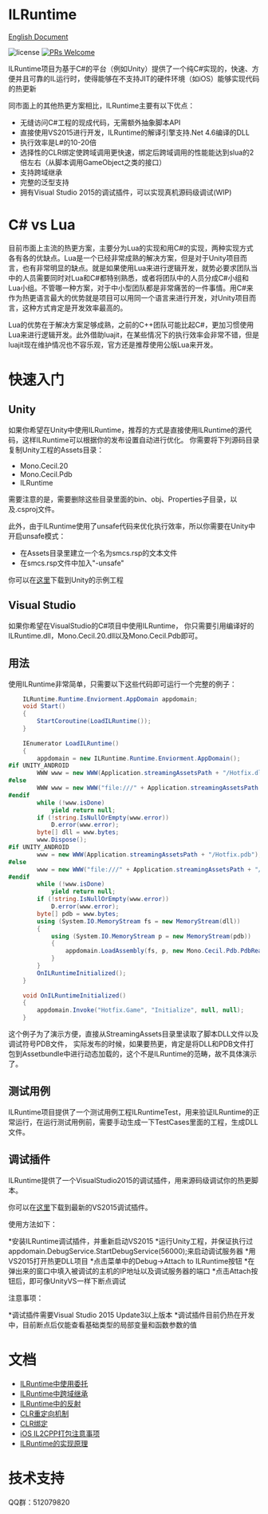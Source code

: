 ILRuntime
==========
[English Document](ReadMe-EN.md "Click here for English documents")

![license](https://img.shields.io/badge/license-MIT-blue.png)
[![PRs Welcome](https://img.shields.io/badge/PRs-welcome-blue.png)](https://github.com/Ourpalm/ILRuntime/pulls)

ILRuntime项目为基于C#的平台（例如Unity）提供了一个纯C#实现的，快速、方便并且可靠的IL运行时，使得能够在不支持JIT的硬件环境（如iOS）能够实现代码的热更新

同市面上的其他热更方案相比，ILRuntime主要有以下优点：
* 无缝访问C#工程的现成代码，无需额外抽象脚本API
* 直接使用VS2015进行开发，ILRuntime的解译引擎支持.Net 4.6编译的DLL
* 执行效率是L#的10-20倍
* 选择性的CLR绑定使跨域调用更快速，绑定后跨域调用的性能能达到slua的2倍左右（从脚本调用GameObject之类的接口）
* 支持跨域继承
* 完整的泛型支持
* 拥有Visual Studio 2015的调试插件，可以实现真机源码级调试(WIP)

C# vs Lua
========
目前市面上主流的热更方案，主要分为Lua的实现和用C#的实现，两种实现方式各有各的优缺点。Lua是一个已经非常成熟的解决方案，但是对于Unity项目而言，也有非常明显的缺点。就是如果使用Lua来进行逻辑开发，就势必要求团队当中的人员需要同时对Lua和C#都特别熟悉，或者将团队中的人员分成C#小组和Lua小组。不管哪一种方案，对于中小型团队都是非常痛苦的一件事情。用C#来作为热更语言最大的优势就是项目可以用同一个语言来进行开发，对Unity项目而言，这种方式肯定是开发效率最高的。

Lua的优势在于解决方案足够成熟，之前的C++团队可能比起C#，更加习惯使用Lua来进行逻辑开发。此外借助luajit，在某些情况下的执行效率会非常不错，但是luajit现在维护情况也不容乐观，官方还是推荐使用公版Lua来开发。

快速入门
========
Unity
----------
如果你希望在Unity中使用ILRuntime，推荐的方式是直接使用ILRuntime的源代码，这样ILRuntime可以根据你的发布设置自动进行优化。
你需要将下列源码目录复制Unity工程的Assets目录：
* Mono.Cecil.20
* Mono.Cecil.Pdb
* ILRuntime

需要注意的是，需要删除这些目录里面的bin、obj、Properties子目录，以及.csproj文件。

此外，由于ILRuntime使用了unsafe代码来优化执行效率，所以你需要在Unity中开启unsafe模式：
* 在Assets目录里建立一个名为smcs.rsp的文本文件
* 在smcs.rsp文件中加入"-unsafe"

你可以在[这里](Releases/xxxxxx)下载到Unity的示例工程

Visual Studio
----------
如果你希望在VisualStudio的C#项目中使用ILRuntime， 你只需要引用编译好的ILRuntime.dll，Mono.Cecil.20.dll以及Mono.Cecil.Pdb即可。

用法
----------
使用ILRuntime非常简单，只需要以下这些代码即可运行一个完整的例子：
```C#
    ILRuntime.Runtime.Enviorment.AppDomain appdomain;
    void Start()
	{
	    StartCoroutine(LoadILRuntime());
	}
	
	IEnumerator LoadILRuntime()
    {
        appdomain = new ILRuntime.Runtime.Enviorment.AppDomain();
#if UNITY_ANDROID
        WWW www = new WWW(Application.streamingAssetsPath + "/Hotfix.dll");
#else
        WWW www = new WWW("file:///" + Application.streamingAssetsPath + "/Hotfix.dll");
#endif
        while (!www.isDone)
            yield return null;
        if (!string.IsNullOrEmpty(www.error))
            D.error(www.error);
        byte[] dll = www.bytes;
        www.Dispose();
#if UNITY_ANDROID
        www = new WWW(Application.streamingAssetsPath + "/Hotfix.pdb");
#else
        www = new WWW("file:///" + Application.streamingAssetsPath + "/Hotfix.pdb");
#endif
        while (!www.isDone)
            yield return null;
        if (!string.IsNullOrEmpty(www.error))
            D.error(www.error);
        byte[] pdb = www.bytes;
        using (System.IO.MemoryStream fs = new MemoryStream(dll))
        {
            using (System.IO.MemoryStream p = new MemoryStream(pdb))
            {
                appdomain.LoadAssembly(fs, p, new Mono.Cecil.Pdb.PdbReaderProvider());
            }
        }
        OnILRuntimeInitialized();
    }
	
	void OnILRuntimeInitialized()
	{
	    appdomain.Invoke("Hotfix.Game", "Initialize", null, null);
	}
```

这个例子为了演示方便，直接从StreamingAssets目录里读取了脚本DLL文件以及调试符号PDB文件， 实际发布的时候，如果要热更，肯定是将DLL和PDB文件打包到Assetbundle中进行动态加载的，这个不是ILRuntime的范畴，故不具体演示了。

测试用例
----------
ILRuntime项目提供了一个测试用例工程ILRuntimeTest，用来验证ILRuntime的正常运行，在运行测试用例前，需要手动生成一下TestCases里面的工程，生成DLL文件。

调试插件
----------
ILRuntime提供了一个VisualStudio2015的调试插件，用来源码级调试你的热更脚本。

你可以在[这里](Releases/xxxxxx)下载到最新的VS2015调试插件。

使用方法如下：

*安装ILRuntime调试插件，并重新启动VS2015
*运行Unity工程，并保证执行过appdomain.DebugService.StartDebugService(56000);来启动调试服务器
*用VS2015打开热更DLL项目
*点击菜单中的Debug->Attach to ILRuntime按钮
*在弹出来的窗口中填入被调试的主机的IP地址以及调试服务器的端口
*点击Attach按钮后，即可像UnityVS一样下断点调试

注意事项：

*调试插件需要Visual Studio 2015 Update3以上版本
*调试插件目前仍热在开发中，目前断点后仅能查看基础类型的局部变量和函数参数的值


文档
==========
* [ILRuntime中使用委托](Documents/Delegates/)
* [ILRuntime中跨域继承](Documents/Inheritance/)
* [ILRuntime中的反射](Documents/Reflections/)
* [CLR重定向机制](Documents/CLRRedirection/)
* [CLR绑定](Documents/CLRBinding/)
* [iOS IL2CPP打包注意事项](Documents/IL2CPP/)
* [ILRuntime的实现原理](Documents/ILIntepreter/)

技术支持
==========

QQ群：512079820